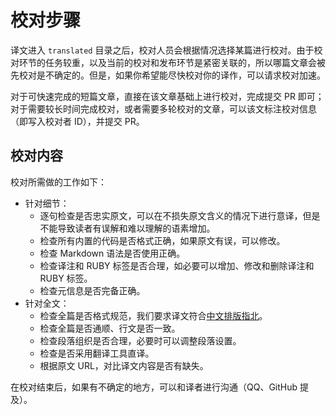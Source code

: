 # 校对步骤

译文进入 `translated` 目录之后，校对人员会根据情况选择某篇进行校对。由于校对环节的任务较重，以及当前的校对和发布环节是紧密关联的，所以哪篇文章会被先校对是不确定的。但是，如果你希望能尽快校对你的译作，可以请求校对加速。

对于可快速完成的短篇文章，直接在该文章基础上进行校对，完成提交 PR 即可；对于需要较长时间完成校对，或者需要多轮校对的文章，可以该文标注校对信息（即写入校对者 ID），并提交 PR。

## 校对内容

校对所需做的工作如下：

- 针对细节：
  - 逐句检查是否忠实原文，可以在不损失原文含义的情况下进行意译，但是不能导致读者有误解和难以理解的语素增加。
  - 检查所有内置的代码是否格式正确，如果原文有误，可以修改。
  - 检查 Markdown 语法是否使用正确。
  - 检查译注和 RUBY 标签是否合理，如必要可以增加、修改和删除译注和 RUBY 标签。
  - 检查元信息是否完备正确。
- 针对全文：
  - 检查全篇是否格式规范，我们要求译文符合[中文排版指北](copywriting.md)。
  - 检查全篇是否通顺、行文是否一致。
  - 检查段落组织是否合理，必要时可以调整段落设置。
  - 检查是否采用翻译工具直译。
  - 根据原文 URL，对比译文内容是否有缺失。

在校对结束后，如果有不确定的地方，可以和译者进行沟通（QQ、GitHub 提及）。
